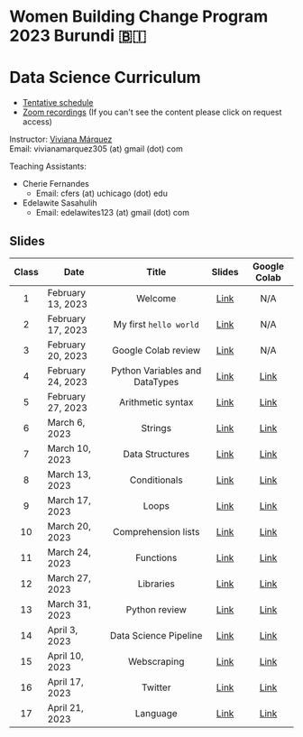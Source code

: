 # Women Building Change Program 2023 Burundi 🇧🇮
# Data Science Curriculum

- [Tentative schedule](https://docs.google.com/spreadsheets/d/1dFjTYSxrviJ2crVNM-oLtn4QnQ-rLmmrOq9bBgPa-8s/edit?usp=sharing)
- [Zoom recordings](https://docs.google.com/spreadsheets/d/1TOUg_nIrYOLaTPxg-YdZre_awuy5s8XNUCNxhHEfG1M/edit#gid=0) (If you can't see the content please click on request access)

Instructor: [Viviana Márquez](https://www.linkedin.com/in/vivianamarquez/)<br>
Email: vivianamarquez305 (at) gmail (dot) com

Teaching Assistants:
- Cherie Fernandes
    - Email: cfers (at) uchicago (dot) edu
- Edelawite Sasahulih
    - Email: edelawites123 (at) gmail (dot) com


## Slides 

| **Class** | **Date**          |        **Title**       | **Slides** | **Google Colab** |
|:---------:|-------------------|:----------------------:|:----------:|:--------------:|
|     1     | February 13, 2023  | Welcome                |    [Link](Class%2001%20-%20Welcome/class01_welcome.ipynb)    |     N/A     |
|     2     | February 17, 2023 | My first `hello world` |    [Link](Class%2002%20-%20My%20first%20Hello%20World/class02_helloworld.ipynb)    |          N/A     |
|     3     | February 20, 2023 | Google Colab review |    [Link](Class%2003%20-%20Variables%20and%20Datatypes/class03_variables_datatypes.ipynb)    |     N/A     |
|     4     | February 24, 2023 | Python Variables and DataTypes |    [Link](Class%2004%20-%20Variables%20and%20Datatypes%20Part%202/class04_variables_datatypes.ipynb)    |     [Link](https://colab.research.google.com/drive/1VGBPwvp0MiCbfr0KEtMhiT6T-V1r9N0-?usp=sharing)     |
|     5     | February 27, 2023 | Arithmetic syntax |    [Link](Class%2005%20-%20Arithmetic%20syntax/class05_arithmetic_syntax.ipynb)    |     [Link](https://colab.research.google.com/drive/1twEg1b0xMa1SFFwo_lWmS8TcGoSn-Nqf?usp=sharing)     |
|     6     | March 6, 2023 | Strings |    [Link](Class%2006%20-%20Strings/class06_strings.ipynb)    |     [Link]()     |
|     7     | March 10, 2023 | Data Structures |    [Link](Class%2007%20-%20Lists/class07_lists.ipynb)    |     [Link](https://colab.research.google.com/drive/1CumspJmWjOCdsHVxhPaRKMLccCUgTzSX?usp=sharing)     |
|     8     | March 13, 2023 | Conditionals |    [Link](Class%2008%20-%20Conditionals/class08_conditionals.ipynb)    |     [Link](https://colab.research.google.com/drive/19NpF7VTFUE-XPn1e6j7sVpoUX8xxNZvV?usp=sharing)     |
|     9     | March 17, 2023 | Loops |    [Link](Class%2009%20-%20Loops/class09_loops.ipynb)    |     [Link](https://colab.research.google.com/drive/1zSI9jQI2KNAmXTXSZGQJxDb9s4Mvr7Bz?usp=sharing)     |
|     10     | March 20, 2023 | Comprehension lists |    [Link](Class%2010%20-%20Comprehension%20List/class10_comprehension_list.ipynb)    |     [Link](https://colab.research.google.com/drive/1O_Lq4oeoe008cY8z_h0BeWCw8Q-hwDMZ?usp=sharing)     |
|     11     | March 24, 2023 | Functions |    [Link](Class%2011%20-%20Functions/class11_functions.ipynb)    |     [Link](https://colab.research.google.com/drive/1qtNACqDw4hLQrXG-1V_cCwxUxi8Tuasv?usp=sharing)     |
|     12     | March 27, 2023 | Libraries |    [Link](Class%2012%20-%20Libraries/class12_libraries.ipynb)    |     [Link](https://colab.research.google.com/drive/1H1uFlh8kc_9Nen_qiwqnv-WURkaFLQUg?usp=sharing)     |
|     13     | March 31, 2023 | Python review |    [Link](Class%2013%20-%20Python%20practice/class13_python_practice.ipynb)    |     [Link](https://colab.research.google.com/drive/15EKM6GZqZcMvU2SRgAXqdpC-l2QM_I3U?usp=sharing)     |
|     14     | April 3, 2023 | Data Science Pipeline |    [Link](Class%2014%20-%20Data%20Science%20pipeline/class14_ds.ipynb)    |     [Link](https://colab.research.google.com/drive/1N5ReXwJn2fEqlohJI1hOneaFmf6fo9Cj?usp=sharing)     |
|     15     | April 10, 2023 | Webscraping |    [Link](Class%2015%20-%20Webscraping/class15_web_scraping.ipynb)    |     [Link](https://colab.research.google.com/drive/1a6IQsEVxpmSNHpzGi66yR8I5IuQCb3SZ?usp=sharing)     |
|     16     | April 17, 2023 | Twitter |    [Link](Class%2016%20-%20Twitter/class_16_twitter.ipynb)    |     [Link](https://colab.research.google.com/drive/1wXA1zPpiDW1pCgH225DkN6kGN-np3r9G?usp=sharing)     |
|     17     | April 21, 2023 | Language |    [Link](Class%2017%20-%20Language/class_17_language.ipynb)    |     [Link](https://colab.research.google.com/drive/14TS-dkxMVEQB0mZmS4OavqB43_pcZiFN?usp=sharing)     |


